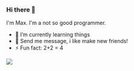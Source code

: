 ### Hi there 👋

I'm Max. I'm a not so good programmer.

- 🌱 I’m currently learning things
- 💬 Send me message, i like make new friends!
- ⚡ Fun fact: 2+2 = 4

<img align="center" src="https://github-readme-stats.vercel.app/api/<CARD_TYPE>/?username=<USERNAME>&theme=<THEME_NAME>" />
